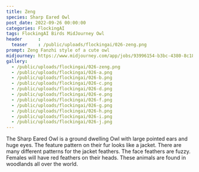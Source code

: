 ```yaml
---
title: Zeng
species: Sharp Eared Owl
post_date: 2022-09-26 00:00:00
categories: FlockingAI
tags: FlockingAI Birds MidJourney Owl
header      :
  teaser    : /public/uploads/flockingai/026-zeng.png
prompt: Zeng Fanzhi style of a cute owl
midjourney: https://www.midjourney.com/app/jobs/93996154-b3bc-4380-8c18-fb8017bfb53b
gallery: 
  - /public/uploads/flockingai/026-zeng.png
  - /public/uploads/flockingai/026-a.png
  - /public/uploads/flockingai/026-b.png
  - /public/uploads/flockingai/026-c.png
  - /public/uploads/flockingai/026-d.png
  - /public/uploads/flockingai/026-e.png
  - /public/uploads/flockingai/026-f.png
  - /public/uploads/flockingai/026-g.png
  - /public/uploads/flockingai/026-h.png
  - /public/uploads/flockingai/026-i.png
  - /public/uploads/flockingai/026-j.png
---
```


The Sharp Eared Owl is a ground dwelling Owl with large pointed ears and huge eyes. The feature pattern on their fur looks like a jacket. There are many different patterns for the jacket feathers. The face feathers are fuzzy. Females will have red feathers on their heads. These animals are found in woodlands all over the world.
